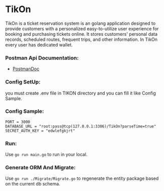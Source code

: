 # TikOn


TikOn is a ticket reservation system is an golang application designed to provide customers with a personalized easy-to-utilize user experience for booking and purchasing tickets online. It stores customers' personal data records, scheduled routes, frequent trips, and other information. In TikOn every user has dedicated wallet.

### Postman Api Documentation:
* [PostmanDoc](https://documenter.getpostman.com/view/14995830/2s946fdCDM#52da8536-364f-40c8-adc1-483b326dd652)

### Config SetUp:
you must create .env file in TIKON directory and you can fill it like Config Sample.

### Config Sample:
```
PORT = 3000
DATABASE_URL = "root:pass@tcp(127.0.0.1:3306)/TikOn?parseTime=true"
SECRET_AUTH_KEY = "edwlefgkjrt"
```

### Run:
Use ``go run main.go`` to run in your local.

### Generate ORM And Migrate:
Use ``go run ./Migrate/Migrate.go`` to regenerate the entity package based on the current db schema.


